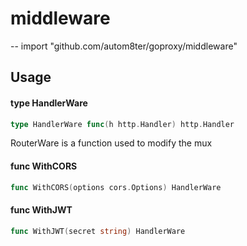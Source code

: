 # middleware
--
    import "github.com/autom8ter/goproxy/middleware"


## Usage

#### type HandlerWare

```go
type HandlerWare func(h http.Handler) http.Handler
```

RouterWare is a function used to modify the mux

#### func  WithCORS

```go
func WithCORS(options cors.Options) HandlerWare
```

#### func  WithJWT

```go
func WithJWT(secret string) HandlerWare
```
